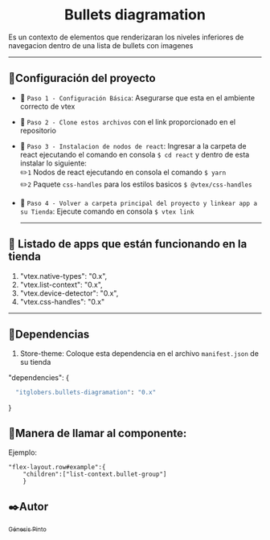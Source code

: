 
<h1 align="center"> Bullets diagramation </h1>

Es un contexto de elementos que renderizaran los niveles inferiores de navegacion dentro de una lista de bullets con imagenes



____________
## :hammer:Configuración del proyecto

- :pushpin: `Paso 1 - Configuración Básica`: 
  Asegurarse que esta en el ambiente correcto de vtex

- :pushpin: `Paso 2 - Clone estos archivos` con el link proporcionado en el repositorio 
- :pushpin: `Paso 3 - Instalacion de nodos de react`: 
  Ingresar a la carpeta de react ejecutando el comando en consola ```$ cd react```
  y dentro de esta instalar lo siguiente: <br>
  :pencil2:`1` Nodos de react ejecutando en consola el comando ```$ yarn``` <br>
  :pencil2:`2` Paquete `css-handles` para los estilos basicos ```$ @vtex/css-handles```
- :pushpin: `Paso 4 - Volver a carpeta principal del proyecto y linkear app a su Tienda`: 
  Ejecute comando en consola ```$ vtex link```
  ________
## :key: Listado de apps que están funcionando en la tienda
   1. "vtex.native-types": "0.x",
   2. "vtex.list-context": "0.x",
   3. "vtex.device-detector": "0.x",
   4. "vtex.css-handles": "0.x"
__________
## :key:Dependencias

1. Store-theme: Coloque esta dependencia en el archivo `manifest.json` de su tienda


  "dependencies": 
  {
  ```ruby
    "itglobers.bullets-diagramation": "0.x"
  ```
  }

## :key:Manera de llamar al componente: 
Ejemplo:
```
"flex-layout.row#example":{
    "children":["list-context.bullet-group"]
    }
```

## :black_nib:Autor

 [<sub>Génesis Pinto</sub>](https://github.com/genesispinto) 
